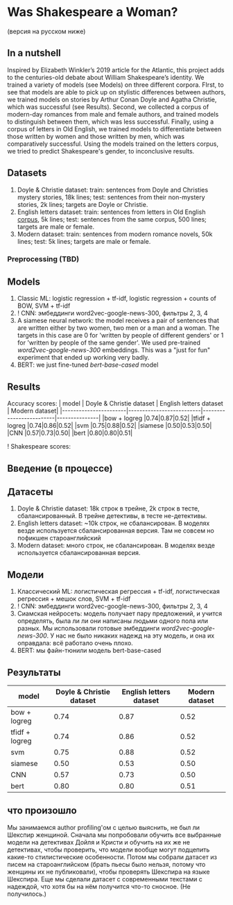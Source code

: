 # Was Shakespeare a Woman?
(версия на русском ниже)

## In a nutshell
Inspired by Elizabeth Winkler’s 2019 article for the Atlantic, this project adds to the centuries-old debate about William Shakespeare’s identity. We trained a variety of models (see Models) on three different corpora. FIrst, to see that models are able to pick up on stylistic differences between authors, we trained models on stories by Arthur Conan Doyle and Agatha Christie, which was successful (see Results). Second, we collected a corpus of modern-day romances from male and female authors, and trained models to distinguish between them, which was less successful. Finally, using a corpus of letters in Old English, we trained models to differentiate between those written by women and those written by men, which was comparatively successful. Using the models trained on the letters corpus, we tried to predict Shakespeare's gender, to inconclusive results. 

## Datasets
1. Doyle & Christie dataset: train: sentences from Doyle and Christies mystery stories, 18k lines; test: sentences from their non-mystery stories, 2k lines; targets are Doyle or Christie.
3. English letters dataset: train: sentences from letters in Old English [corpus](https://ota.bodleian.ox.ac.uk/repository/xmlui/handle/20.500.12024/2461), 5k lines; test: sentences from the same corpus, 500 lines; targets are male or female. 
4. Modern dataset: train: sentences from modern romance novels, 50k lines; test: 5k lines; targets are male or female.

### Preprocessing (TBD)

## Models
1. Classic ML: logistic regression + tf-idf, logistic regression + counts of BOW, SVM + tf-idf
2. ! CNN: эмбеддинги word2vec-google-news-300, фильтры 2, 3, 4
3. A siamese neural network: the model receives a pair of sentences that are written either by two women, two men or a man and a woman. The targets in this case are 0 for 'written by people of different genders' or 1 for 'written by people of the same gender'. We used pre-trained *word2vec-google-news-300* embeddings. This was a "just for fun" experiment that ended up working very badly. 
4. BERT: we just fine-tuned *bert-base-cased* model

## Results

Accuracy scores:
| model                 | Doyle & Christie dataset | English letters dataset | Modern dataset|
|-----------------------|--------------------------|-------------------------|---------------|
|bow + logreg           |0.74|0.87|0.52|
|tfidf + logreg         |0.74|0.86|0.52|
|svm                    |0.75|0.88|0.52|
|siamese                |0.50|0.53|0.50|
|CNN                    |0.57|0.73|0.50|
|bert                   |0.80|0.80|0.51|

! Shakespeare scores:

## Введение (в процессе)

## Датасеты
1. Doyle & Christie dataset: 18k строк в трейне, 2k строк в тесте, сбалансированный. В трейне детективы, в тесте не-детективы. 
2. English letters dataset: ~10k строк, не сбалансирован. В моделях везде используется сбалансированная версия. Там не совсем но пофикшен староанглийский
3. Modern dataset: много строк, не сбалансирован. В моделях везде используется сбалансированная версия.

## Модели
1. Классический ML: логистическая регрессия + tf-idf, логистическая регрессия + мешок слов, SVM + tf-idf
2. ! CNN: эмбеддинги word2vec-google-news-300, фильтры 2, 3, 4
3. Сиамская нейросеть: модель получает пару предложений, и учится определять, была ли ли они написаны людьми одного пола или разных. Мы использовали готовые эмбеддинги *word2vec-google-news-300*. У нас не было никаких надежд на эту модель, и она их оправдала: всё работало очень плохо.
4. BERT: мы файн-тюнили модель bert-base-cased

## Результаты
| model                 | Doyle & Christie dataset | English letters dataset | Modern dataset|
|-----------------------|--------------------------|-------------------------|---------------|
|bow + logreg           |0.74|0.87|0.52|
|tfidf + logreg         |0.74|0.86|0.52|
|svm                    |0.75|0.88|0.52|
|siamese                |0.50|0.53|0.50|
|CNN                    |0.57|0.73|0.50|
|bert                   |0.80|0.80|0.51|

## что произошло
Мы занимаемся author profiling'ом с целью выяснить, не был ли Шекспир женщиной. Сначала мы попробовали обучить все выбранные модели на детективах Дойля и Кристи и обучить на их же не детективах, чтобы проверить, что модели вообще могут подцепить какие-то стилистические особенности. Потом мы собрали датасет из писем на староанглийском (брать пьесы было нельзя, потому что женщины их не публиковали), чтобы проверять Шекспира на языке Шекспира. Еще мы сделали датасет с современными текстами с надеждой, что хотя бы на нём получится что-то сносное. (Не получилось.)

